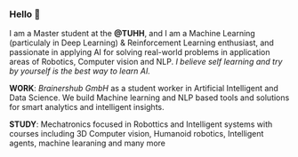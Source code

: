### Hello 👋

I am a Master student at the **@TUHH**, and I am a Machine Learning (particulaly in Deep Learning) & Reinforcement Learning enthusiast, and passionate in applying AI for solving real-world problems in application areas of Robotics, Computer vision and NLP.
*I believe self learning and try by yourself is the best way to learn AI.*

**WORK**: *Brainershub GmbH* as a student worker in Artificial Intelligent and Data Science. We build Machine learning and NLP based tools and solutions for  smart analytics and intelligent insights.

**STUDY**: Mechatronics focused in Robottics and Intelligent systems with courses including 3D Computer vision, Humanoid robotics, Intelligent agents, machine learaning and many more

 <!--- 
- 👯 I’m looking to collaborate on ...
- 🤔 I’m looking for help with ...
- 💬 Ask me about ...
- 📫 How to reach me: ...
- 😄 Pronouns: ...
- ⚡ Fun fact: ...

Add more about my projects 


--->


